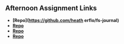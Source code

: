 ## Afternoon Assignment Links

* **[Repo](https://github.com/heath
erflo/fs-journal)**
* **[Repo](https://github.com/heatherflo/<ASSIGNMENT_REPO>)**
* **[Repo](https://github.com/heatherflo/<ASSIGNMENT_REPO>)**
* **[Repo](https://github.com/heatherflo/<ASSIGNMENT_REPO>)**
